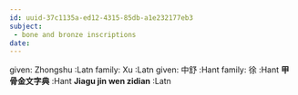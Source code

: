 ```yaml
---
id: uuid-37c1135a-ed12-4315-85db-a1e232177eb3
subject: 
 - bone and bronze inscriptions
date: 
---
```


given: Zhongshu :Latn
family: Xu :Latn
given: 中舒 :Hant
family: 徐 :Hant
**甲骨金文字典** :Hant
**Jiagu jin wen zidian** :Latn